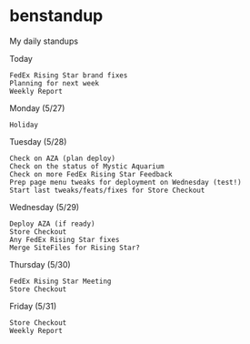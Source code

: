 # benstandup
My daily standups

Today

    FedEx Rising Star brand fixes
    Planning for next week
    Weekly Report

Monday (5/27)

    Holiday

Tuesday (5/28)
    
    Check on AZA (plan deploy)
    Check on the status of Mystic Aquarium
    Check on more FedEx Rising Star Feedback
    Prep page menu tweaks for deployment on Wednesday (test!)
    Start last tweaks/feats/fixes for Store Checkout
    
Wednesday (5/29)   

    Deploy AZA (if ready)
    Store Checkout
    Any FedEx Rising Star fixes
    Merge SiteFiles for Rising Star?
    
Thursday (5/30)
    
    FedEx Rising Star Meeting
    Store Checkout

Friday (5/31)  
    
    Store Checkout
    Weekly Report
